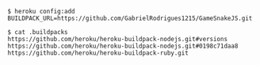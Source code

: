    $ heroku config:add BUILDPACK_URL=https://github.com/GabrielRodrigues1215/GameSnakeJS.git
    
    $ cat .buildpacks
    https://github.com/heroku/heroku-buildpack-nodejs.git#versions
    https://github.com/heroku/heroku-buildpack-nodejs.git#0198c71daa8
    https://github.com/heroku/heroku-buildpack-ruby.git